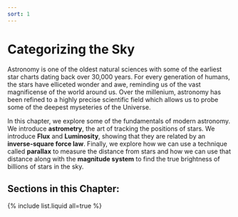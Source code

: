 ```yaml
---
sort: 1
---
```


# Categorizing the Sky

Astronomy is one of the oldest natural sciences with some of the earliest star charts dating back over 30,000 years. For every generation of humans, the stars have elliceted wonder and awe, reminding us of the vast magnificense of the world around us. Over the millenium, astronomy has been refined to a highly precise scientific field which allows us to probe some of the deepest myseteries of the Universe.

In this chapter, we explore some of the fundamentals of modern astronomy. We introduce **astrometry**, the art of tracking the positions of stars. We introduce **Flux** and **Luminosity**, showing that they are related by an **inverse-square force law**. Finally, we explore how we can use a technique called **parallax** to measure the distance from stars and how we can use that distance along with the **magnitude system** to find the true brightness of billions of stars in the sky.

## Sections in this Chapter:
{% include list.liquid all=true %}





<!-- Before beginning this activity, it is hightly recommended that you make a Desmos account. The accounts are completely free and allow you to store your own graphs and figures! If you don't make an account and save your work, you might lose graphs and figures that you've put a lot of time into. You can make an account by heading to <a href"https://www.desmos.com"  target="_blank">www.desmos.com</a> and clicking *Log In*. You can then click the *Sign In* button and use a Google Account or your email.

Once you are signed in, you will be able to make and save your own graphs!
 -->


<!-- <div id="parallaxContainer"></div>

<script type="module" src="https://alexdelfranco.github.io/Parallax/parallax.js">

</script>

<iframe
  src="https://alexdelfranco.github.io/astroguide-jupyter/lab/index.html"
  width="100%"
  height="1000vh"
></iframe> -->

<!-- <script type="application/javascript"> function resizeIFrameToFitContent( iFrame ) {
    iFrame.width  = iFrame.contentWindow.document.body.scrollWidth;
    iFrame.height = iFrame.contentWindow.document.body.scrollHeight;
}

window.addEventListener('DOMContentLoaded', function(e) {
    var iFrame = document.getElementById( 'testFrame' );
    resizeIFrameToFitContent( iFrame );} )

</script>

<iframe
  id="testFrame"
  src="./export1.html"
  style="border:none;"
></iframe> -->